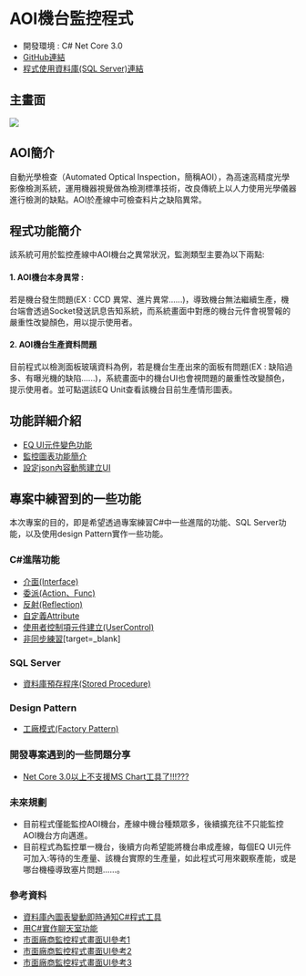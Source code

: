 # AOI機台監控程式
- 開發環境 : C# Net Core 3.0
- [GitHub連結](https://github.com/Guang-Chiun/MonitorSystem)
- [程式使用資料庫(SQL Server)連結](https://drive.google.com/file/d/1xvTrdltPyeFT5Z-mevcanZZjB6h7T2AH/view)


## 主畫面
![](https://i.imgur.com/MPB9q5U.gif)


## AOI簡介
自動光學檢查（Automated Optical Inspection，簡稱AOI），為高速高精度光學影像檢測系統，運用機器視覺做為檢測標準技術，改良傳統上以人力使用光學儀器進行檢測的缺點。AOI於產線中可檢查料片之缺陷異常。


## 程式功能簡介
該系統可用於監控產線中AOI機台之異常狀況，監測類型主要為以下兩點:


#### 1. AOI機台本身異常 : 
若是機台發生問題(EX : CCD 異常、進片異常......)，導致機台無法繼續生產，機台端會透過Socket發送訊息告知系統，而系統畫面中對應的機台元件會視警報的嚴重性改變顏色，用以提示使用者。

#### 2. AOI機台生產資料問題
目前程式以檢測面板玻璃資料為例，若是機台生產出來的面板有問題(EX : 缺陷過多、有曝光機的缺陷......)，系統畫面中的機台UI也會視問題的嚴重性改變顏色，提示使用者。並可點選該EQ Unit查看該機台目前生產情形圖表。


## 功能詳細介紹
- [EQ UI元件變色功能](https://hackmd.io/@TaNq7dHGRLWgeV6SVPERyQ/HytbFwXNt)
- [監控圖表功能簡介](https://hackmd.io/@TaNq7dHGRLWgeV6SVPERyQ/r1-5IfVVF)
- [設定json內容動態建立UI](https://hackmd.io/@TaNq7dHGRLWgeV6SVPERyQ/rkIz4E4VK)

 
## 專案中練習到的一些功能
本次專案的目的，即是希望透過專案練習C#中一些進階的功能、SQL Server功能，以及使用design Pattern實作一些功能。

### C#進階功能
- [介面(Interface)](https://hackmd.io/@TaNq7dHGRLWgeV6SVPERyQ/By_wtSVNt) 
- [委派(Action、Func)](https://hackmd.io/@TaNq7dHGRLWgeV6SVPERyQ/Hkc7aIVVt)
- [反射(Reflection)](https://hackmd.io/@TaNq7dHGRLWgeV6SVPERyQ/BJgLdP4Vt)
- [自定義Attribute](https://hackmd.io/@TaNq7dHGRLWgeV6SVPERyQ/SJGW0o44K)
- [使用者控制項元件建立(UserControl)](https://hackmd.io/@TaNq7dHGRLWgeV6SVPERyQ/r1LzsCH4F)
- [非同步練習](https://hackmd.io/@TaNq7dHGRLWgeV6SVPERyQ/By6HCyI4F)[target=_blank]

### SQL Server
- [資料庫預存程序(Stored Procedure)](https://hackmd.io/@TaNq7dHGRLWgeV6SVPERyQ/r1BqygLNY)

### Design Pattern
- [工廠模式(Factory Pattern)](https://hackmd.io/@TaNq7dHGRLWgeV6SVPERyQ/Hyy_VgL4K)

### 開發專案遇到的一些問題分享
- [Net Core 3.0以上不支援MS Chart工具了!!!???](https://hackmd.io/@TaNq7dHGRLWgeV6SVPERyQ/BkpjEx8EF)



### 未來規劃
- 目前程式僅能監控AOI機台，產線中機台種類眾多，後續擴充往不只能監控AOI機台方向邁進。
- 目前程式為監控單一機台，後續方向希望能將機台串成產線，每個EQ UI元件可加入:等待的生產量、該機台實際的生產量，如此程式可用來觀察產能，或是哪台機檯導致塞片問題......。





### 參考資料
- [資料庫內圖表變動即時通知C#程式工具](https://github.com/christiandelbianco/monitor-table-change-with-sqltabledependency)
- [用C#實作聊天室功能](https://github.com/yinyoupoet/chatRoomTest)
- [市面廠商監控程式畫面UI參考1](http://www.kingroupsys.com/index.php?option=module&lang=cht&task=pageinfo&id=37&index=4)
- [市面廠商監控程式畫面UI參考2](https://www.youmelive.com/keji/346520.html)
- [市面廠商監控程式畫面UI參考3](https://www.wavejet.com.tw/%e5%b7%a5%e6%a5%ad4-0-%e6%99%ba%e8%83%bd%e5%b7%a5%e5%bb%a0-%e8%a8%ad%e5%82%99%e7%8b%80%e6%85%8b%e7%9b%a3%e6%8e%a7%e5%b0%88%e5%8d%80/)
